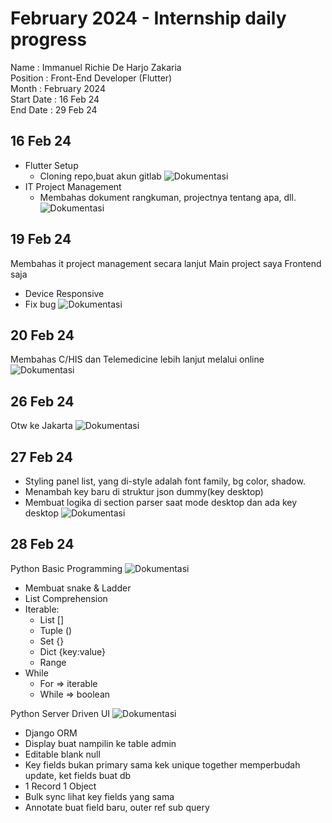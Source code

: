 # February 2024 - Internship daily progress
Name        : Immanuel Richie De Harjo Zakaria <br/>
Position    : Front-End Developer (Flutter) <br/>
Month       : February 2024 <br/>
Start Date  : 16 Feb 24 <br/>
End Date    : 29 Feb 24 <br/>

  

## 16 Feb 24
-   Flutter Setup
    -   Cloning repo,buat akun gitlab
![Dokumentasi](16-1.png)
-   IT Project Management
    -   Membahas dokument rangkuman, projectnya tentang apa, dll.
![Dokumentasi](16-2.png)

## 19 Feb 24
Membahas it project management secara lanjut
Main project saya Frontend saja
-   Device Responsive
-   Fix bug
![Dokumentasi](19.png)
 
## 20 Feb 24
Membahas C/HIS dan Telemedicine lebih lanjut melalui online
![Dokumentasi](20.png)


## 26 Feb 24
Otw ke Jakarta
![Dokumentasi](26.jpeg)


  
## 27 Feb 24
-   Styling panel list, yang di-style adalah font family, bg color, shadow.
-   Menambah key baru di struktur json dummy(key desktop)
-   Membuat logika di section parser saat mode desktop dan ada key desktop
![Dokumentasi](27.jpeg)

## 28 Feb 24
Python Basic Programming
![Dokumentasi](28-1.jpeg)
-   Membuat snake & Ladder
-   List Comprehension
-   Iterable:
	-   List []
	-   Tuple ()
	-   Set {}
	-   Dict {key:value}
	-   Range
-   While
	-   For => iterable
	-   While => boolean
	 
Python Server Driven UI
![Dokumentasi](28-2.jpeg)
-   Django ORM
-   Display buat nampilin ke table admin
-   Editable blank null
-   Key fields bukan primary sama kek unique together memperbudah update, ket fields buat db
-   1 Record 1 Object
-   Bulk sync lihat key fields yang sama
-   Annotate buat field baru, outer ref sub query